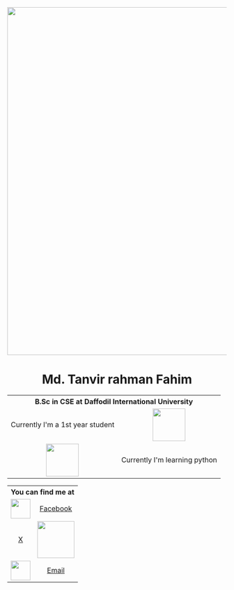 <div align="center">
  <img src="https://i.pinimg.com/originals/02/01/1e/02011ec8554277b8c70bf22fb192123c.gif" width="800"/>
</div>

<h1 align="center">
  Md. Tanvir rahman Fahim
</h1>

<table align="center">
  <th colspan="2">B.Sc in CSE at Daffodil International University</th>  
  <tr>
    <td align="center">Currently I'm a 1st year student</td>
    <td align="center"><img src="https://media.tenor.com/muiYdnqnCFUAAAAi/warden-minecraft.gif" width="75"/></td>
  </tr>
  <tr>
    <td align="center"><img src="https://media.tenor.com/lDP4QgUYoDkAAAAi/minecraft.gif" width="75"/></td>
    <td align="center">Currently I'm learning python</td>
  </tr>
</table>

<table align="center">
 <th colspan="2">You can find me at</th>
 <tr>
   <td align="center"><img src="https://media.tenor.com/XmhnAMSWGTUAAAAi/araslot-facebook.gif" width="45"/></td>
   <td align="center"><a href="https://www.facebook.com/mtafhim0043/">Facebook</a></td>
 </tr>
<tr>
  <td align="center"><a href="https://x.com/tahmadim003">X</a></td>
  <td align="center"><img src="https://media1.tenor.com/m/iKYAPaZet9MAAAAC/x-twitter.gif" width="85"/></td>
</tr>
<tr>
  <td align="center"><img src="https://media1.tenor.com/m/4sLYwL0JsNoAAAAC/tenakin-tenakin-mail-animation.gif" width="45"/></td>
  <td align="center"><a href="mailto:tahmadim001@gmail.com">Email</a></td>
</tr>
</table>
